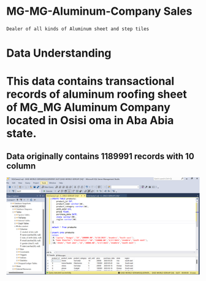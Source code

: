 # MG-MG-Aluminum-Company Sales
`Dealer of all kinds of Aluminum sheet and step tiles`

# Data Understanding
# This data contains transactional records of aluminum roofing sheet of MG_MG Aluminum Company located in Osisi oma in Aba Abia state.
## Data originally contains 1189991 records with 10 column

![](hhhh.png)